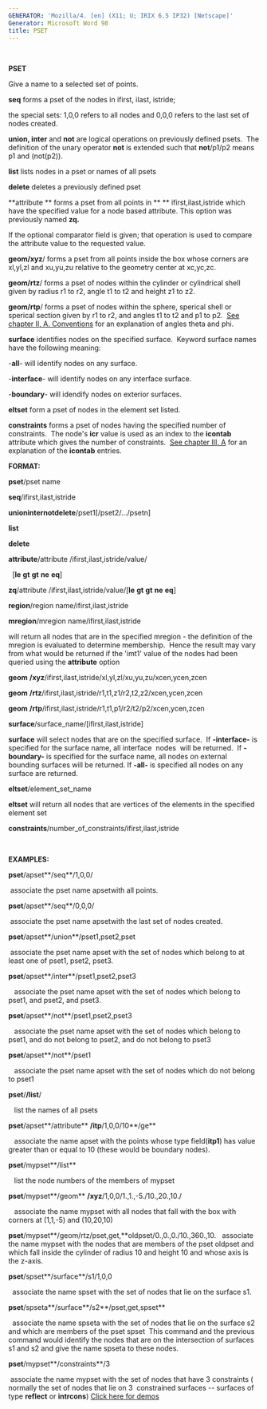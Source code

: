 ```yaml
---
GENERATOR: 'Mozilla/4. [en] (X11; U; IRIX 6.5 IP32) [Netscape]'
Generator: Microsoft Word 98
title: PSET
---
```


 

 **PSET**

  Give a name to a selected set of points.

  **seq** forms a pset of the nodes in ifirst, ilast, istride;

  the special sets: 1,0,0 refers to all nodes and 0,0,0 refers to the
  last set of nodes created.

  **union, inter** and **not** are logical operations on previously
  defined psets.  The definition of the unary operator **not** is
  extended such that **not**/p1/p2 means p1 and (not(p2)).

  **list** lists nodes in a pset or names of all psets

  **delete** deletes a previously defined pset

  **attribute ** forms a pset from all points in ** **
  ifirst,ilast,istride which have the specified value for a node based
  attribute. This option was previously named **zq.**

  If the optional comparator field is given; that operation is used to
  compare the attribute value to the requested value.

  **geom/xyz**/ forms a pset from all points inside the box whose
  corners are xl,yl,zl and xu,yu,zu relative to the geometry center at
  xc,yc,zc.

  **geom/rtz**/ forms a pset of nodes within the cylinder or
  cylindrical shell given by radius r1 to r2, angle t1 to t2 and
  height z1 to z2.

  **geom/rtp**/ forms a pset of nodes within the sphere, sperical
  shell or sperical section given by r1 to r2, and angles t1 to t2 and
  p1 to p2.  [See chapter II, A. Conventions](conventions.md) for an
  explanation of angles theta and phi.

  **surface** identifies nodes on the specified surface.  Keyword
  surface names have the following meaning:
 
   -**all**- will identify nodes on any surface.

   -**interface**- will identify nodes on any interface surface.

   -**boundary**- will idendify nodes on exterior surfaces.

**eltset** form a pset of nodes in the element set listed.

**constraints** forms a pset of nodes having the specified number of
constraints.  The node's **icr** value is used as an index to the
**icontab** attribute which gives the number of constraints.  [See
chapter III, A](meshobject.md) for an explanation of the **icontab**
entries.

**FORMAT:**

**pset**/pset name

**seq**/ifirst,ilast,istride

**unioninternotdelete**/pset1[/pset2/.../psetn]

**list**

**delete**

**attribute**/attribute /ifirst,ilast,istride/value/

  [**le** **gt** **gt** **ne** **eq**]

**zq**/attribute /ifirst,ilast,istride/value/[**le** **gt** **gt**
**ne** **eq**]

**region**/region name/ifirst,ilast,istride

**mregion**/mregion name/ifirst,ilast,istride

will return all nodes that are in the specified mregion - the definition
of the mregion is evaluated to determine membership.  Hence the result
may vary from what would be returned if the 'imt1' value of the nodes
had been queried using the **attribute** option

**geom** **/xyz**/ifirst,ilast,istride/xl,yl,zl/xu,yu,zu/xcen,ycen,zcen

**geom** **/rtz**/ifirst,ilast,istride/r1,t1,z1/r2,t2,z2/xcen,ycen,zcen

**geom** **/rtp**/ifirst,ilast,istride/r1,t1,p1/r2/t2/p2/xcen,ycen,zcen

**surface**/surface\_name/[ifirst,ilast,istride]

**surface** will select nodes that are on the specified surface.  If
**-interface-** is specified for the surface name, all interface  nodes 
will be returned.  If **-boundary-** is specified for the surface name,
all nodes on external bounding surfaces will be returned. If **-all-**
is specified all nodes on any surface are returned.

**eltset**/element\_set\_name

**eltset** will return all nodes that are vertices of the elements in
the specified element set

**constraints**/number\_of\_constraints/ifirst,ilast,istride

 

**EXAMPLES:**

**pset**/apset**/seq**/1,0,0/

 associate the pset name apsetwith all points.

**pset**/apset**/seq**/0,0,0/

 associate the pset name apsetwith the last set of nodes created.

**pset**/apset**/union**/pset1,pset2,pset

 associate the pset name apset with the set of nodes which belong to at
least one of pset1, pset2, pset3.

**pset**/apset**/inter**/pset1,pset2,pset3

   associate the pset name apset with the set of nodes which belong to
pset1, and pset2, and pset3.

**pset**/apset**/not**/pset1,pset2,pset3

   associate the pset name apset with the set of nodes which belong to
pset1, and do not belong to pset2, and do not belong to pset3

**pset**/apset**/not**/pset1

   associate the pset name apset with the set of nodes which do not
belong to pset1

**pset**/**/list**/

   list the names of all psets

**pset**/apset**/attribute** **/itp**/1,0,0/10**/ge**

   associate the name apset with the points whose type field(**itp1**)
has value greater than or equal to 10 (these would be boundary nodes).

**pset**/mypset**/list**

   list the node numbers of the members of mypset

**pset**/mypset**/geom** **/xyz**/1,0,0/1.,1.,-5./10.,20.,10./

   associate the name mypset with all nodes that fall with the box with
corners at (1,1,-5) and (10,20,10)

**pset**/mypset**/geom/rtz/pset,get,**oldpset/0.,0.,0./10.,360.,10.  
associate the name mypset with the nodes that are members of the pset
oldpset and which fall inside the cylinder of radius 10 and height 10
and whose axis is the z-axis.

**pset**/spset**/surface**/s1/1,0,0

  associate the name spset with the set of nodes that lie on the surface
s1.

**pset**/spseta**/surface**/s2**/pset,get,spset**

  associate the name spseta with the set of nodes that lie on the
surface s2 and which are members of the pset spset  This command and the
previous command would identify the nodes that are on the intersection
of surfaces s1 and s2 and give the name spseta to these nodes.

**pset**/mypset**/constraints**/3

 associate the name mypset with the set of nodes that have 3 constraints
( normally the set of nodes that lie on 3  constrained surfaces --
surfaces of type **reflect** or **intrcons**)
[Click here for demos](../docs/demos/pset/md/main_pset.md)
